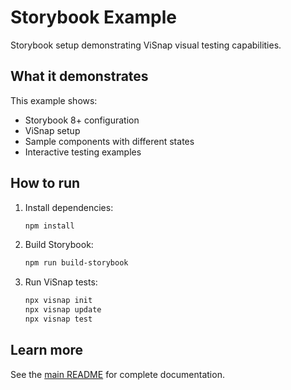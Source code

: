 # Storybook Example

Storybook setup demonstrating ViSnap visual testing capabilities.

## What it demonstrates

This example shows:
- Storybook 8+ configuration
- ViSnap setup
- Sample components with different states
- Interactive testing examples

## How to run

1. Install dependencies:
   ```bash
   npm install
   ```

2. Build Storybook:
   ```bash
   npm run build-storybook
   ```

3. Run ViSnap tests:
   ```bash
   npx visnap init
   npx visnap update
   npx visnap test
   ```

## Learn more

See the [main README](../../README.md) for complete documentation.

